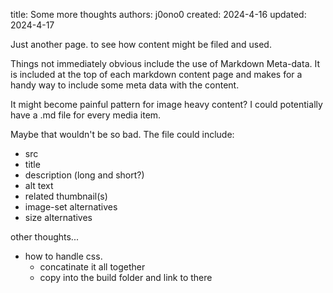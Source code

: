 title:   Some more thoughts
authors: j0ono0
created:    2024-4-16
updated:   2024-4-17

Just another page. to see how content might be filed and used.

Things not immediately obvious include the use of Markdown Meta-data. It is included at the top of each markdown content page and makes for a handy way to include some meta data with the content. 

It might become painful pattern for image heavy content? I could potentially have a .md file for every media item. 

Maybe that wouldn't be so bad. The file could include:

- src
- title
- description (long and short?)
- alt text
- related thumbnail(s)
- image-set alternatives
- size alternatives

other thoughts...

- how to handle css.
  - concatinate it all together
  - copy into the build folder and link to there